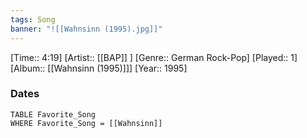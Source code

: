 ```yaml
---
tags: Song  
banner: "![[Wahnsinn (1995).jpg]]"
---
```

[Time:: 4:19]
[Artist:: [[BAP]] ]
[Genre:: German Rock-Pop]
[Played:: 1]
[Album:: [[Wahnsinn (1995)]]]
[Year:: 1995]
### Dates
````dataview
TABLE Favorite_Song
WHERE Favorite_Song = [[Wahnsinn]]
````